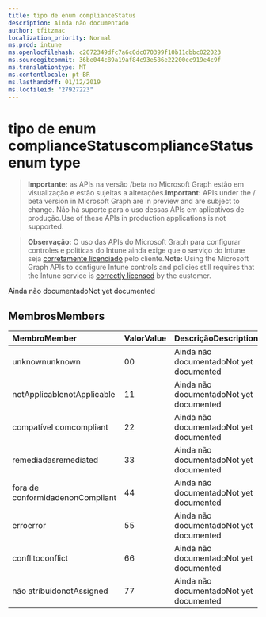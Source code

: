 ```yaml
---
title: tipo de enum complianceStatus
description: Ainda não documentado
author: tfitzmac
localization_priority: Normal
ms.prod: intune
ms.openlocfilehash: c2072349dfc7a6c0dc070399f10b11dbbc022023
ms.sourcegitcommit: 36be044c89a19af84c93e586e22200ec919e4c9f
ms.translationtype: MT
ms.contentlocale: pt-BR
ms.lasthandoff: 01/12/2019
ms.locfileid: "27927223"
---
```

# <a name="compliancestatus-enum-type"></a><span data-ttu-id="9905c-103">tipo de enum complianceStatus</span><span class="sxs-lookup"><span data-stu-id="9905c-103">complianceStatus enum type</span></span>

> <span data-ttu-id="9905c-104">**Importante:** as APIs na versão /beta no Microsoft Graph estão em visualização e estão sujeitas a alterações.</span><span class="sxs-lookup"><span data-stu-id="9905c-104">**Important:** APIs under the / beta version in Microsoft Graph are in preview and are subject to change.</span></span> <span data-ttu-id="9905c-105">Não há suporte para o uso dessas APIs em aplicativos de produção.</span><span class="sxs-lookup"><span data-stu-id="9905c-105">Use of these APIs in production applications is not supported.</span></span>

> <span data-ttu-id="9905c-106">**Observação:** O uso das APIs do Microsoft Graph para configurar controles e políticas do Intune ainda exige que o serviço do Intune seja [corretamente licenciado](https://go.microsoft.com/fwlink/?linkid=839381) pelo cliente.</span><span class="sxs-lookup"><span data-stu-id="9905c-106">**Note:** Using the Microsoft Graph APIs to configure Intune controls and policies still requires that the Intune service is [correctly licensed](https://go.microsoft.com/fwlink/?linkid=839381) by the customer.</span></span>

<span data-ttu-id="9905c-107">Ainda não documentado</span><span class="sxs-lookup"><span data-stu-id="9905c-107">Not yet documented</span></span>
## <a name="members"></a><span data-ttu-id="9905c-108">Membros</span><span class="sxs-lookup"><span data-stu-id="9905c-108">Members</span></span>
|<span data-ttu-id="9905c-109">Membro</span><span class="sxs-lookup"><span data-stu-id="9905c-109">Member</span></span>|<span data-ttu-id="9905c-110">Valor</span><span class="sxs-lookup"><span data-stu-id="9905c-110">Value</span></span>|<span data-ttu-id="9905c-111">Descrição</span><span class="sxs-lookup"><span data-stu-id="9905c-111">Description</span></span>|
|:---|:---|:---|
|<span data-ttu-id="9905c-112">unknown</span><span class="sxs-lookup"><span data-stu-id="9905c-112">unknown</span></span>|<span data-ttu-id="9905c-113">0</span><span class="sxs-lookup"><span data-stu-id="9905c-113">0</span></span>|<span data-ttu-id="9905c-114">Ainda não documentado</span><span class="sxs-lookup"><span data-stu-id="9905c-114">Not yet documented</span></span>|
|<span data-ttu-id="9905c-115">notApplicable</span><span class="sxs-lookup"><span data-stu-id="9905c-115">notApplicable</span></span>|<span data-ttu-id="9905c-116">1</span><span class="sxs-lookup"><span data-stu-id="9905c-116">1</span></span>|<span data-ttu-id="9905c-117">Ainda não documentado</span><span class="sxs-lookup"><span data-stu-id="9905c-117">Not yet documented</span></span>|
|<span data-ttu-id="9905c-118">compatível com</span><span class="sxs-lookup"><span data-stu-id="9905c-118">compliant</span></span>|<span data-ttu-id="9905c-119">2</span><span class="sxs-lookup"><span data-stu-id="9905c-119">2</span></span>|<span data-ttu-id="9905c-120">Ainda não documentado</span><span class="sxs-lookup"><span data-stu-id="9905c-120">Not yet documented</span></span>|
|<span data-ttu-id="9905c-121">remediadas</span><span class="sxs-lookup"><span data-stu-id="9905c-121">remediated</span></span>|<span data-ttu-id="9905c-122">3</span><span class="sxs-lookup"><span data-stu-id="9905c-122">3</span></span>|<span data-ttu-id="9905c-123">Ainda não documentado</span><span class="sxs-lookup"><span data-stu-id="9905c-123">Not yet documented</span></span>|
|<span data-ttu-id="9905c-124">fora de conformidade</span><span class="sxs-lookup"><span data-stu-id="9905c-124">nonCompliant</span></span>|<span data-ttu-id="9905c-125">4</span><span class="sxs-lookup"><span data-stu-id="9905c-125">4</span></span>|<span data-ttu-id="9905c-126">Ainda não documentado</span><span class="sxs-lookup"><span data-stu-id="9905c-126">Not yet documented</span></span>|
|<span data-ttu-id="9905c-127">erro</span><span class="sxs-lookup"><span data-stu-id="9905c-127">error</span></span>|<span data-ttu-id="9905c-128">5</span><span class="sxs-lookup"><span data-stu-id="9905c-128">5</span></span>|<span data-ttu-id="9905c-129">Ainda não documentado</span><span class="sxs-lookup"><span data-stu-id="9905c-129">Not yet documented</span></span>|
|<span data-ttu-id="9905c-130">conflito</span><span class="sxs-lookup"><span data-stu-id="9905c-130">conflict</span></span>|<span data-ttu-id="9905c-131">6</span><span class="sxs-lookup"><span data-stu-id="9905c-131">6</span></span>|<span data-ttu-id="9905c-132">Ainda não documentado</span><span class="sxs-lookup"><span data-stu-id="9905c-132">Not yet documented</span></span>|
|<span data-ttu-id="9905c-133">não atribuído</span><span class="sxs-lookup"><span data-stu-id="9905c-133">notAssigned</span></span>|<span data-ttu-id="9905c-134">7</span><span class="sxs-lookup"><span data-stu-id="9905c-134">7</span></span>|<span data-ttu-id="9905c-135">Ainda não documentado</span><span class="sxs-lookup"><span data-stu-id="9905c-135">Not yet documented</span></span>|





